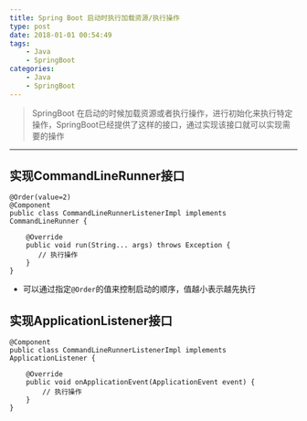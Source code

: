 ```yaml
---
title: Spring Boot 启动时执行加载资源/执行操作
type: post
date: 2018-01-01 00:54:49
tags:
    - Java
    - SpringBoot 
categories: 
    - Java
    - SpringBoot
---
```



> SpringBoot 在启动的时候加载资源或者执行操作，进行初始化来执行特定操作，SpringBoot已经提供了这样的接口，通过实现该接口就可以实现需要的操作

------------------

## 实现CommandLineRunner接口
```
@Order(value=2)
@Component
public class CommandLineRunnerListenerImpl implements CommandLineRunner {

    @Override
    public void run(String... args) throws Exception {
       // 执行操作
    }
}
```
- 可以通过指定```@Order```的值来控制启动的顺序，值越小表示越先执行


## 实现ApplicationListener接口

```
@Component
public class CommandLineRunnerListenerImpl implements ApplicationListener {

    @Override
    public void onApplicationEvent(ApplicationEvent event) {
        // 执行操作
    }
}
```